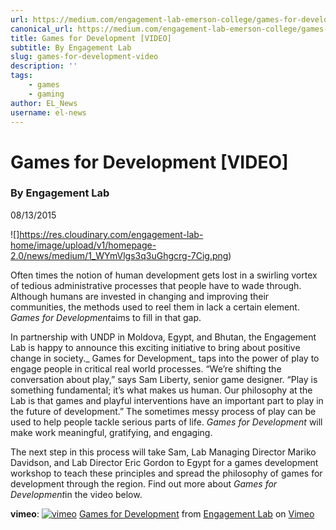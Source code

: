 ```yaml
---
url: https://medium.com/engagement-lab-emerson-college/games-for-development-video-6bdb9cab6b48
canonical_url: https://medium.com/engagement-lab-emerson-college/games-for-development-video-6bdb9cab6b48
title: Games for Development [VIDEO]
subtitle: By Engagement Lab
slug: games-for-development-video
description: ''
tags:
    - games
    - gaming
author: EL_News
username: el-news
---
```


# Games for Development [VIDEO]

### By Engagement Lab

08/13/2015

![]https://res.cloudinary.com/engagement-lab-home/image/upload/v1/homepage-2.0/news/medium/1_WYmVlgs3q3uGhgcrg-7Cig.png)

Often times the notion of human development gets lost in a swirling vortex of tedious administrative processes that people have to wade through. Although humans are invested in changing and improving their communities, the methods used to reel them in lack a certain element. *Games for Development*aims to fill in that gap.

In partnership with UNDP in Moldova, Egypt, and Bhutan, the Engagement Lab is happy to announce this exciting initiative to bring about positive change in society._ Games for Development_ taps into the power of play to engage people in critical real world processes. “We’re shifting the conversation about play,” says Sam Liberty, senior game designer. “Play is something fundamental; it’s what makes us human. Our philosophy at the Lab is that games and playful interventions have an important part to play in the future of development.” The sometimes messy process of play can be used to help people tackle serious parts of life. _Games for Development_ will make work meaningful, gratifying, and engaging.

The next step in this process will take Sam, Lab Managing Director Mariko Davidson, and Lab Director Eric Gordon to Egypt for a games development workshop to teach these principles and spread the philosophy of games for development through the region. Find out more about *Games for Development*in the video below.

**vimeo**:
[![vimeo](http://i.vimeocdn.com/video/542094409_1280.jpg)](https://player.vimeo.com/video/110110280)
[Games for Development](https://vimeo.com/110110280) from [Engagement Lab](https://vimeo.com/emersonengagementlab) on [Vimeo](https://vimeo.com/)
